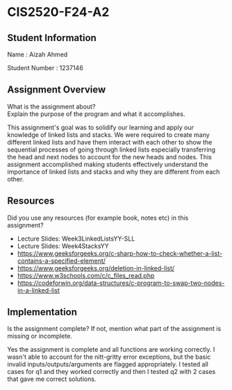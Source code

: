 # CIS2520-F24-A2

## Student Information 
Name : Aizah Ahmed

Student Number : 1237146

## Assignment Overview
What is the assignment about?  
Explain the purpose of the program and what it accomplishes.

This assignment's goal was to solidify our learning and apply our knowledge of linked lists and stacks. We were required to
create many different linked lists and have them interact with each other to show the sequential processes of going through
linked lists especially transferring the head and next nodes to account for the new heads and nodes. This assignment accomplished making students effectively understand the importance of linked lists and stacks and why they are different from
each other.

## Resources 
Did you use any resources (for example book, notes etc) in this assignment?

- Lecture Slides: Week3LinkedListsYY-SLL
- Lecture Slides: Week4StacksYY
- https://www.geeksforgeeks.org/c-sharp-how-to-check-whether-a-list-contains-a-specified-element/
- https://www.geeksforgeeks.org/deletion-in-linked-list/
- https://www.w3schools.com/c/c_files_read.php
- https://codeforwin.org/data-structures/c-program-to-swap-two-nodes-in-a-linked-list

## Implementation
Is the assignment complete? If not, mention what part of the assignment is missing or incomplete.

Yes the assignment is complete and all functions are working correctly. I wasn't able to account for the nitt-gritty error exceptions, but the basic invalid inputs/outputs/arguments are flagged appropriately. I tested all cases for q1 and they worked correctly and then I tested q2 with 2 cases that gave me correct solutions.